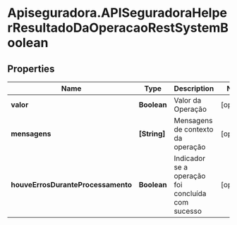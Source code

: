 # Apiseguradora.APISeguradoraHelperResultadoDaOperacaoRestSystemBoolean

## Properties
Name | Type | Description | Notes
------------ | ------------- | ------------- | -------------
**valor** | **Boolean** | Valor da Operação | [optional] 
**mensagens** | **[String]** | Mensagens de contexto da operação | [optional] 
**houveErrosDuranteProcessamento** | **Boolean** | Indicador se a operação foi concluída com sucesso | [optional] 


